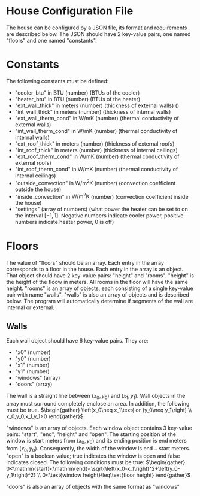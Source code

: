 # House Configuration File

The house can be configured by a JSON file, its format and requirements are described below. The JSON should have 2 key-value pairs, one named "floors" and one named "constants".

# Constants
The following constants must be defined:
 * "cooler_btu" in $\mathrm{BTU}$ (number) (BTUs of the cooler)
 * "heater_btu" in $\mathrm{BTU}$ (number) (BTUs of the heater)
 * "ext_wall_thick" in meters (number) (thickness of external walls) ()
 * "int_wall_thick" in meters (number) (thickness of internal walls)
 * "ext_wall_therm_cond" in $\mathrm{W/mK}$ (number) (thermal conductivity of external walls)
 * "int_wall_therm_cond" in $\mathrm{W/mK}$ (number) (thermal conductivity of internal walls)
 * "ext_roof_thick" in meters (number) (thickness of external roofs)
 * "int_roof_thick" in meters (number) (thickness of internal ceilings)
 * "ext_roof_therm_cond" in $\mathrm{W/mK}$ (number) (thermal conductivity of external roofs)
 * "int_roof_therm_cond" in $\mathrm{W/mK}$ (number) (thermal conductivity of internal ceilings)
 * "outside_convection" in $\mathrm{W/m^2K}$ (number) (convection coefficient outside the house)
 * "inside_convection" in $\mathrm{W/m^2K}$ (number) (convection coefficient inside the house)
 * "settings" (array of numbers) (what power the heater can be set to on the interval $[-1,1]$. Negative numbers indicate cooler power, positive numbers indicate heater power, $0$ is off)

# Floors
The value of "floors" should be an array. Each entry in the array corresponds to a floor in the house. Each entry in the array is an object. That object should have 2 key-value pairs: "height" and "rooms". "height" is the height of the floow in meters. All rooms in the floor will have the same height. "rooms" is an array of objects, each consisting of a single key-value pair with name "walls". "walls" is also an array of objects and is described below. The program will automatically determine if segments of the wall are internal or external.

## Walls
Each wall object should have 6 key-value pairs. They are:
 * "x0" (number)
 * "y0" (number)
 * "x1" (number)
 * "y1" (number)
 * "windows" (array)
 * "doors" (array)

The wall is a straight line between $(x_0, y_0)$ and $(x_1, y_1)$. Wall objects in the array must surround completely enclose an area. In addition, the following must be true.
$\begin{gather}
	\left(x_0\neq x_1\text{ or }y_0\neq y_1\right) \\
	x_0,y_0,x_1,y_1>0
\end{gather}$

"windows" is an array of objects. Each window object contains 3 key-value pairs: "start", "end", "height" and "open". The starting position of the window is $\mathrm{start}$ meters from $(x_0, y_0)$ and its ending position is $\mathrm{end}$ meters from $(x_0, y_0)$. Consequently, the width of the window is $\mathrm{end}-\mathrm{start}$ meters. "open" is a boolean value; true indicates the window is open and false indicates closed. The following conditions must be true:
$\begin{gather}
	0<\mathrm{start}<\mathrm{end}<\sqrt{\left(x_0-x_1\right)^2+\left(y_0-y_1\right)^2} \\
	0<\text{window height}\leq\text{floor height}
\end{gather}$

"doors" is also an array of objects with the same format as "windows"
